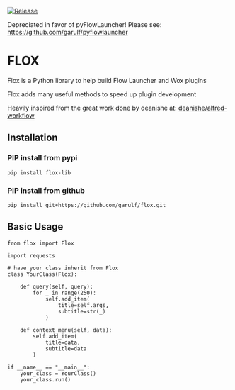 [![Release](https://github.com/Garulf/Flox/actions/workflows/release.yml/badge.svg?branch=main)](https://github.com/Garulf/Flox/actions/workflows/release.yml)

Depreciated in favor of pyFlowLauncher!
Please see: https://github.com/garulf/pyflowlauncher

# FLOX

Flox is a Python library to help build Flow Launcher and Wox plugins

Flox adds many useful methods to speed up plugin development

Heavily inspired from the great work done by deanishe at: [deanishe/alfred-workflow](https://github.com/deanishe/alfred-workflow)

## Installation


### PIP install from pypi

```
pip install flox-lib
```

### PIP install from github

```
pip install git+https://github.com/garulf/flox.git
```

## Basic Usage

```
from flox import Flox

import requests

# have your class inherit from Flox
class YourClass(Flox):

    def query(self, query):
        for _ in range(250):
            self.add_item(
                title=self.args,
                subtitle=str(_)
            )

    def context_menu(self, data):
        self.add_item(
            title=data,
            subtitle=data
        )

if __name__ == "__main__":
    your_class = YourClass()
    your_class.run()
```
